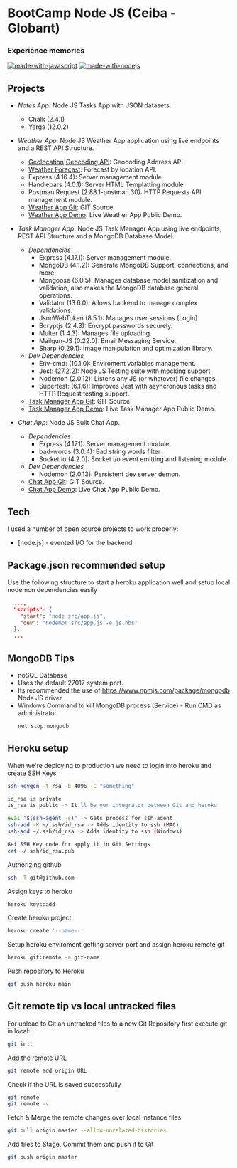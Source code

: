 # BootCamp Node JS (Ceiba - Globant)
### Experience memories

[![made-with-javascript](https://img.shields.io/badge/Made%20with-JavaScript-1f425f.svg)](https://www.javascript.com)
[![made-with-nodejs](https://img.shields.io/badge/Made_with-Node_JS-green.svg)](https://nodejs.org/es/)

## Projects

- *Notes App*: Node JS Tasks App with JSON datasets.
  - Chalk (2.4.1)
  - Yargs (12.0.2)

- *Weather App*: Node JS Weather App application using live endpoints and a REST API Structure.
  - [Geolocation|Geocoding API](https://www.mapbox.com/): Geocoding Address API
  - [Weather Forecast](https://weatherstack.com/): Forecast by location API.
  - Express (4.16.4): Server management module
  - Handlebars (4.0.1): Server HTML Templatting module
  - Postman Request (2.88.1-postman.30): HTTP Requests API management module.
  - [Weather App Git](https://github.com/duquejo01/Weather-App-Node): GIT Source.
  - [Weather App Demo](https://duque-weather-application.herokuapp.com/): Live Weather App Public Demo.

- *Task Manager App*: Node JS Task Manager App using live endpoints, REST API Structure and a MongoDB Database Model.
  - *Dependencies*
    - Express (4.17.1): Server management module.
    - MongoDB (4.1.2): Generate MongoDB Support, connections, and more.
    - Mongoose (6.0.5): Manages database model sanitization and validation, also makes the MongoDB database general operations.
    - Validator (13.6.0): Allows backend to manage complex validations.
    - JsonWebToken (8.5.1): Manages user sessions (Login).
    - Bcryptjs (2.4.3): Encrypt passwords securely.
    - Multer (1.4.3): Manages file uploading.
    - Mailgun-JS (0.22.0): Email Messaging Service.
    - Sharp (0.29.1): Image manipulation and optimization library.
  - *Dev Dependencies*
    - Env-cmd: (10.1.0): Enviroment variables management.
    - Jest: (27.2.2): Node JS Testing suite with mocking support.
    - Nodemon (2.0.12): Listens any JS (or whatever) file changes.
    - Supertest: (6.1.6): Improves Jest with asyncronous tasks and HTTP Request testing support.
  - [Task Manager App Git](https://github.com/duquejo01/Task-Manager): GIT Source.
  - [Task Manager App Demo](https://duque-task-manager.herokuapp.com/): Live Task Manager App Public Demo.

- *Chat App*: Node JS Built Chat App.
  - *Dependencies*
    - Express (4.17.1): Server management module.
    - bad-words (3.0.4): Bad string words filter
    - Socket.io (4.2.0): Socket i/o event emitting and listening module.
  - *Dev Dependencies*
    - Nodemon (2.0.13): Persistent dev server demon.
  - [Chat App Git](https://github.com/duquejo01/Chat-App): GIT Source.
  - [Chat App Demo](https://duque-chat-app.herokuapp.com/): Live Chat App Public Demo.


## Tech

I used a number of open source projects to work properly:

- [node.js] - evented I/O for the backend

## Package.json recommended setup

Use the following structure to start a heroku application well and setup local nodemon dependencies easily
```json
  ...,
  "scripts": {
    "start": "node src/app.js",
    "dev": "nodemon src/app.js -e js,hbs"
  },
  ...
```
## MongoDB Tips

- noSQL Database
- Uses the default 27017 system port.
- Its recommended the use of https://www.npmjs.com/package/mongodb Node JS driver
- Windows Command to kill MongoDB process (Service) - Run CMD as administrator
  ```sh
  net stop mongodb
  ```


## Heroku setup

When we're deploying to production we need to login into heroku and
create SSH Keys

```sh
ssh-keygen -t rsa -b 4096 -C "something"
```

```sh
id_rsa is private
is_rsa is public -> It'll be our integrator between Git and heroku
```

```sh
eval "$(ssh-agent -s)" -> Gets process for ssh-agent
ssh-add -K ~/.ssh/id_rsa -> Adds identity to ssh (MAC)
ssh-add ~/.ssh/id_rsa -> Adds identity to ssh (Windows)
```

```sh
Get SSH Key code for apply it in Git Settings
cat ~/.ssh/id_rsa.pub 
```

Authorizing github
```sh
ssh -T git@github.com
```

Assign keys to heroku
```sh
heroku keys:add
```

Create heroku project
```sh
heroku create '--name--'
```

Setup heroku enviroment getting server port and assign heroku remote git
```sh
heroku git:remote -a git-name
``` 

Push repository to Heroku
```sh
git push heroku main
```

## Git remote tip vs local untracked files

For upload to Git an untracked files to a new Git Repository first execute git in local:
```sh
git init
```

Add the remote URL
```sh
git remote add origin URL
```

Check if the URL is saved successfully
```sh
git remote
git remote -v
```

Fetch & Merge the remote changes over local instance files
```sh
git pull origin master --allow-unrelated-histories
```

Add files to Stage, Commit them and push it to Git
```sh
git push origin master
```